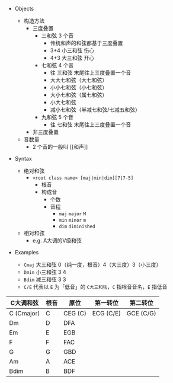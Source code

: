 
- Objects
    - 构造方法
        - 三度叠置
            - 三和弦 3 个音
                - 传统和声的和弦都基于三度叠置
                - 3+4 小三和弦 伤心
                - 4+3 大三和弦 开心
            - 七和弦 4 个音
                - 往 三和弦 末尾往上三度叠置一个音
                - 大大七和弦（大七和弦）
                - 小小七和弦（小七和弦）
                - 大小七和弦（属七和弦）
                - 小大七和弦
                - 减小七和弦（半减七和弦/七减五和弦）
            - 九和弦 5 个音
                - 往 七和弦 末尾往上三度叠置一个音
        - 非三度叠置
    - 音数量
        - 2 个音的一般叫 [[和声]]

- Syntax
    - 绝对和弦
        - `<root class name> [maj|min|dim][7|7-5]`
            - 根音
            - 构成音
                - 个数
                - 音程
                    - `maj` `major` `M`
                    - `min` `minor` `m`
                    - `dim` `diminished`
    - 相对和弦
        - e.g. A大调的Ⅴ级和弦

- Examples
    - `Cmaj` 大三和弦 0（纯一度，根音）4（大三度）3（小三度）
    - `Dmin` 小三和弦 3 4
    - `Bdim` 减三和弦 3 3
    - `C/E` 代表以 `E` 为「低音」的 `C大三和弦`，`C` 指根音音名，`E` 指低音

| C大调和弦      | 根音  | 原位      | 第一转位      | 第二转位      |
| ---------- | --- | ------- | --------- | --------- |
| C (Cmajor) | C   | CEG (C) | ECG (C/E) | GCE (C/G) |
| Dm         | D   | DFA     |           |           |
| Em         | E   | EGB     |           |           |
| F          | F   | FAC     |           |           |
| G          | G   | GBD     |           |           |
| Am         | A   | ACE     |           |           |
| Bdim       | B   | BDF     |           |           |
